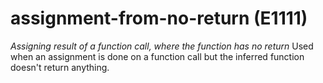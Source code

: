 # assignment-from-no-return (E1111)

*Assigning result of a function call, where the function has no return*
Used when an assignment is done on a function call but the inferred
function doesn't return anything.

